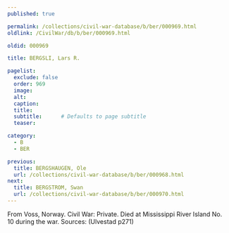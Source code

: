 ```yaml
---
published: true

permalink: /collections/civil-war-database/b/ber/000969.html
oldlink: /CivilWar/db/b/ber/000969.html

oldid: 000969

title: BERGSLI, Lars R.

pagelist:
  exclude: false
  order: 969
  image: 
  alt:
  caption:
  title:
  subtitle:      # Defaults to page subtitle
  teaser:

category: 
  - B 
  - BER

previous:
  title: BERGSHAUGEN, Ole
  url: /collections/civil-war-database/b/ber/000968.html  
next:
  title: BERGSTROM, Swan
  url: /collections/civil-war-database/b/ber/000970.html   
---
```

From Voss, Norway. Civil War: Private. Died at Mississippi River Island No. 10 during the war. Sources: (Ulvestad p271)